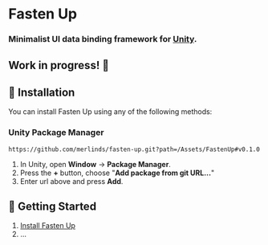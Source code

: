 ﻿# Fasten Up

### Minimalist UI data binding framework for <a href="https://unity.com/">Unity</a>.

## Work in progress! 👷

[comment]: <> (Finish description)

## 💾 Installation
You can install Fasten Up using any of the following methods:

### Unity Package Manager
```
https://github.com/merlinds/fasten-up.git?path=/Assets/FastenUp#v0.1.0
```

1. In Unity, open **Window** → **Package Manager**.
2. Press the **+** button, choose "**Add package from git URL...**"
3. Enter url above and press **Add**.

[comment]: <> (Add other installation methods)

## 🚀 Getting Started
1. [Install Fasten Up](#installation)
2. ...

[comment]: <> (Finish getting started guide)